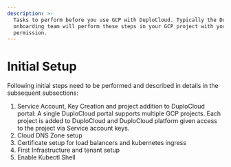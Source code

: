 ```yaml
---
description: >-
  Tasks to perform before you use GCP with DuploCloud. Typically the DuploCloud
  onboarding team will perform these steps in your GCP project with your
  permission.
---
```


# Initial Setup

Following initial steps need to be performed and described in details in the subsequent subsections:&#x20;

1. Service Account, Key Creation and project addition to DuploCloud portal: A single DuploCloud portal supports multiple GCP projects. Each project is added to DuploCloud and DuploCloud platform given access to the project via Service account keys.
2. Cloud DNS Zone setup
3. Certificate setup for load balancers and kubernetes ingress
4. First Infrastructure and tenant setup
5. Enable Kubectl Shell
